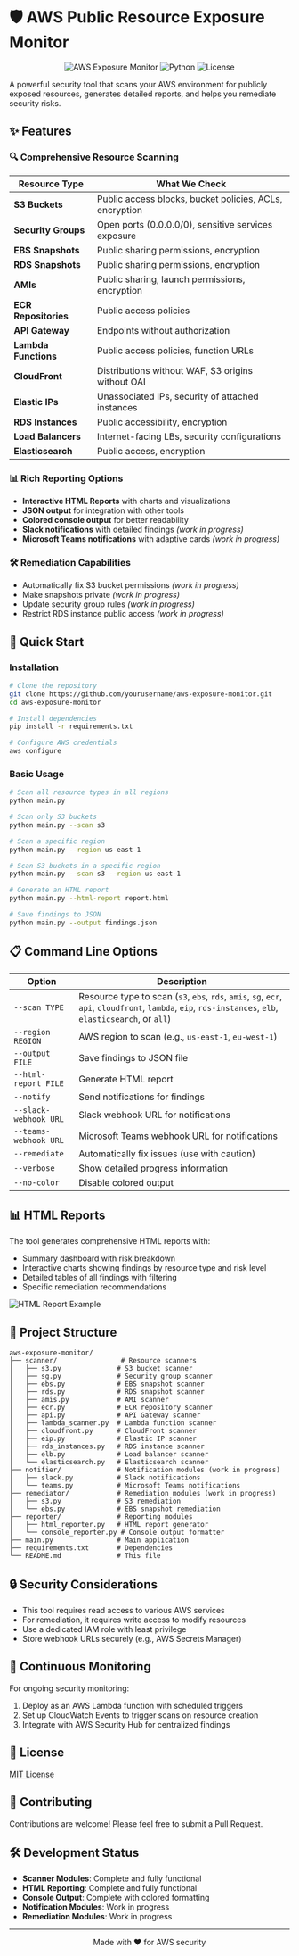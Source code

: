 # 🛡️ AWS Public Resource Exposure Monitor

<div align="center">

![AWS Exposure Monitor](https://img.shields.io/badge/AWS-Security%20Monitoring-orange?style=for-the-badge&logo=amazon-aws)
![Python](https://img.shields.io/badge/Python-3.7+-blue?style=for-the-badge&logo=python)
![License](https://img.shields.io/badge/License-MIT-green?style=for-the-badge)

</div>

A powerful security tool that scans your AWS environment for publicly exposed resources, generates detailed reports, and helps you remediate security risks.

## ✨ Features

### 🔍 Comprehensive Resource Scanning

| Resource Type | What We Check |
|---------------|--------------|
| **S3 Buckets** | Public access blocks, bucket policies, ACLs, encryption |
| **Security Groups** | Open ports (0.0.0.0/0), sensitive services exposure |
| **EBS Snapshots** | Public sharing permissions, encryption |
| **RDS Snapshots** | Public sharing permissions, encryption |
| **AMIs** | Public sharing, launch permissions, encryption |
| **ECR Repositories** | Public access policies |
| **API Gateway** | Endpoints without authorization |
| **Lambda Functions** | Public access policies, function URLs |
| **CloudFront** | Distributions without WAF, S3 origins without OAI |
| **Elastic IPs** | Unassociated IPs, security of attached instances |
| **RDS Instances** | Public accessibility, encryption |
| **Load Balancers** | Internet-facing LBs, security configurations |
| **Elasticsearch** | Public access, encryption |

### 📊 Rich Reporting Options

- **Interactive HTML Reports** with charts and visualizations
- **JSON output** for integration with other tools
- **Colored console output** for better readability
- **Slack notifications** with detailed findings *(work in progress)*
- **Microsoft Teams notifications** with adaptive cards *(work in progress)*

### 🛠️ Remediation Capabilities

- Automatically fix S3 bucket permissions *(work in progress)*
- Make snapshots private *(work in progress)*
- Update security group rules *(work in progress)*
- Restrict RDS instance public access *(work in progress)*

## 🚀 Quick Start

### Installation

```bash
# Clone the repository
git clone https://github.com/yourusername/aws-exposure-monitor.git
cd aws-exposure-monitor

# Install dependencies
pip install -r requirements.txt

# Configure AWS credentials
aws configure
```

### Basic Usage

```bash
# Scan all resource types in all regions
python main.py

# Scan only S3 buckets
python main.py --scan s3

# Scan a specific region
python main.py --region us-east-1

# Scan S3 buckets in a specific region
python main.py --scan s3 --region us-east-1

# Generate an HTML report
python main.py --html-report report.html

# Save findings to JSON
python main.py --output findings.json
```

## 📋 Command Line Options

| Option | Description |
|--------|-------------|
| `--scan TYPE` | Resource type to scan (`s3`, `ebs`, `rds`, `amis`, `sg`, `ecr`, `api`, `cloudfront`, `lambda`, `eip`, `rds-instances`, `elb`, `elasticsearch`, or `all`) |
| `--region REGION` | AWS region to scan (e.g., `us-east-1`, `eu-west-1`) |
| `--output FILE` | Save findings to JSON file |
| `--html-report FILE` | Generate HTML report |
| `--notify` | Send notifications for findings |
| `--slack-webhook URL` | Slack webhook URL for notifications |
| `--teams-webhook URL` | Microsoft Teams webhook URL for notifications |
| `--remediate` | Automatically fix issues (use with caution) |
| `--verbose` | Show detailed progress information |
| `--no-color` | Disable colored output |

## 📊 HTML Reports

The tool generates comprehensive HTML reports with:

- Summary dashboard with risk breakdown
- Interactive charts showing findings by resource type and risk level
- Detailed tables of all findings with filtering
- Specific remediation recommendations

![HTML Report Example](https://via.placeholder.com/800x400?text=HTML+Report+Example)

## 📁 Project Structure

```
aws-exposure-monitor/
├── scanner/                # Resource scanners
│   ├── s3.py              # S3 bucket scanner
│   ├── sg.py              # Security group scanner
│   ├── ebs.py             # EBS snapshot scanner
│   ├── rds.py             # RDS snapshot scanner
│   ├── amis.py            # AMI scanner
│   ├── ecr.py             # ECR repository scanner
│   ├── api.py             # API Gateway scanner
│   ├── lambda_scanner.py  # Lambda function scanner
│   ├── cloudfront.py      # CloudFront scanner
│   ├── eip.py             # Elastic IP scanner
│   ├── rds_instances.py   # RDS instance scanner
│   ├── elb.py             # Load balancer scanner
│   └── elasticsearch.py   # Elasticsearch scanner
├── notifier/              # Notification modules (work in progress)
│   ├── slack.py           # Slack notifications
│   └── teams.py           # Microsoft Teams notifications
├── remediator/            # Remediation modules (work in progress)
│   ├── s3.py              # S3 remediation
│   └── ebs.py             # EBS snapshot remediation
├── reporter/              # Reporting modules
│   ├── html_reporter.py   # HTML report generator
│   └── console_reporter.py # Console output formatter
├── main.py                # Main application
├── requirements.txt       # Dependencies
└── README.md              # This file
```

## 🔒 Security Considerations

- This tool requires read access to various AWS services
- For remediation, it requires write access to modify resources
- Use a dedicated IAM role with least privilege
- Store webhook URLs securely (e.g., AWS Secrets Manager)

## 🔄 Continuous Monitoring

For ongoing security monitoring:

1. Deploy as an AWS Lambda function with scheduled triggers
2. Set up CloudWatch Events to trigger scans on resource creation
3. Integrate with AWS Security Hub for centralized findings

## 📝 License

[MIT License](LICENSE)

## 👥 Contributing

Contributions are welcome! Please feel free to submit a Pull Request.

## 🛠️ Development Status

- **Scanner Modules**: Complete and fully functional
- **HTML Reporting**: Complete and fully functional
- **Console Output**: Complete with colored formatting
- **Notification Modules**: Work in progress
- **Remediation Modules**: Work in progress

---

<div align="center">
Made with ❤️ for AWS security
</div>